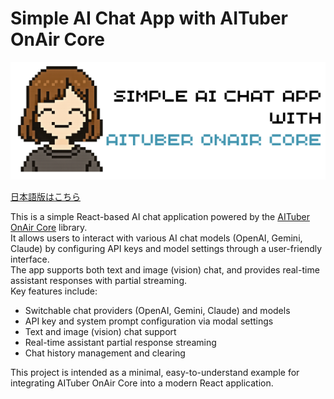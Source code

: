 # Simple AI Chat App with AITuber OnAir Core

![Project logo](./images/logo.png)

[日本語版はこちら](./README_ja.md)

This is a simple React-based AI chat application powered by the [AITuber OnAir Core](https://www.npmjs.com/package/@aituber-onair/core) library.  
It allows users to interact with various AI chat models (OpenAI, Gemini, Claude) by configuring API keys and model settings through a user-friendly interface.  
The app supports both text and image (vision) chat, and provides real-time assistant responses with partial streaming.  
Key features include:

- Switchable chat providers (OpenAI, Gemini, Claude) and models
- API key and system prompt configuration via modal settings
- Text and image (vision) chat support
- Real-time assistant partial response streaming
- Chat history management and clearing

This project is intended as a minimal, easy-to-understand example for integrating AITuber OnAir Core into a modern React application.
